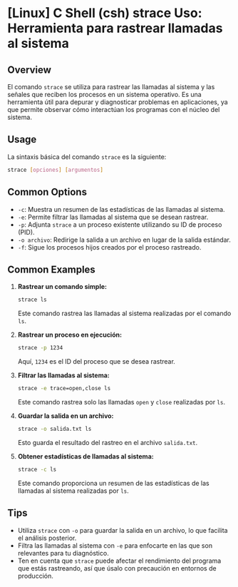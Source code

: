 # [Linux] C Shell (csh) strace Uso: Herramienta para rastrear llamadas al sistema

## Overview
El comando `strace` se utiliza para rastrear las llamadas al sistema y las señales que reciben los procesos en un sistema operativo. Es una herramienta útil para depurar y diagnosticar problemas en aplicaciones, ya que permite observar cómo interactúan los programas con el núcleo del sistema.

## Usage
La sintaxis básica del comando `strace` es la siguiente:

```bash
strace [opciones] [argumentos]
```

## Common Options
- `-c`: Muestra un resumen de las estadísticas de las llamadas al sistema.
- `-e`: Permite filtrar las llamadas al sistema que se desean rastrear.
- `-p`: Adjunta `strace` a un proceso existente utilizando su ID de proceso (PID).
- `-o archivo`: Redirige la salida a un archivo en lugar de la salida estándar.
- `-f`: Sigue los procesos hijos creados por el proceso rastreado.

## Common Examples
1. **Rastrear un comando simple:**
   ```bash
   strace ls
   ```
   Este comando rastrea las llamadas al sistema realizadas por el comando `ls`.

2. **Rastrear un proceso en ejecución:**
   ```bash
   strace -p 1234
   ```
   Aquí, `1234` es el ID del proceso que se desea rastrear.

3. **Filtrar las llamadas al sistema:**
   ```bash
   strace -e trace=open,close ls
   ```
   Este comando rastrea solo las llamadas `open` y `close` realizadas por `ls`.

4. **Guardar la salida en un archivo:**
   ```bash
   strace -o salida.txt ls
   ```
   Esto guarda el resultado del rastreo en el archivo `salida.txt`.

5. **Obtener estadísticas de llamadas al sistema:**
   ```bash
   strace -c ls
   ```
   Este comando proporciona un resumen de las estadísticas de las llamadas al sistema realizadas por `ls`.

## Tips
- Utiliza `strace` con `-o` para guardar la salida en un archivo, lo que facilita el análisis posterior.
- Filtra las llamadas al sistema con `-e` para enfocarte en las que son relevantes para tu diagnóstico.
- Ten en cuenta que `strace` puede afectar el rendimiento del programa que estás rastreando, así que úsalo con precaución en entornos de producción.